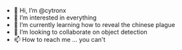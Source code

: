 - 👋 Hi, I’m @cytronx
- 👀 I’m interested in everything
- 🌱 I’m currently learning how to reveal the chinese plague
- 💞️ I’m looking to collaborate on object detection
- 📫 How to reach me ... you can't

<!---
cytronx/cytronx is a ✨ special ✨ repository because its `README.md` (this file) appears on your GitHub profile.
You can click the Preview link to take a look at your changes.
--->
